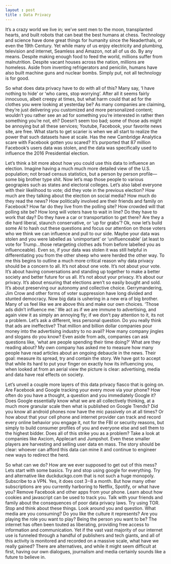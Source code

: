 ```yaml
---
layout : post
title : Data Privacy
---
```


It’s a crazy world we live in; we’ve sent men to the moon, transplanted hearts, and built robots that can beat the best humans at chess. Technology and science have done great things for humanity since the Neaderthals, or even the 19th Century. Yet while many of us enjoy electricity and plumbing, television and internet, Seamless and Amazon, not all of us do. By any means. Despite making enough food to feed the world, millions suffer from malnutrition. Despite vacant houses across the nation, millions are homeless. Aside from inventing refrigerators and penicilin, humans have also built machine guns and nuclear bombs. Simply put, not all technology is for good.

So what does data privacy have to do with all of this? Many say, ‘I have nothing to hide’ or ‘who cares, stop worrying’. After all it seems fairly innocuous, albeit creepy at times, but what harm could that ad for the clothes you were looking at yesterday be? As many companies are claiming, they’re just delivering you customized and more personalized content; wouldn’t you rather see an ad for something you’re interested in rather then something you’re not, eh? Doesn’t seem too bad; some of those ads might be annoying but all these services; Youtube, Facebook, your favorite news site, are free. What starts to get scarier is when we all start to realize the power that such datasets have at scale. Has the new Cambridge Analytica scare with Facebook gotten you scared? It’s purported that 87 million Facebook’s users data was stolen, and the data was specifically used to influence the 2016 Presidential election.

Let’s think a bit more about how you could use this data to influence an election. Imagine having a much much more detailed view of the U.S. population; not broad census statistics, but a person by person profile—some big brother type shit. Now let’s map those people to various geograpies such as states and electoral colleges. Let’s also label everyone with their likelihood to vote; did they vote in the previous election? How much are they talking about the election on social media? How much do they read the news? How politically involved are their friends and family on Facebook? How far do they live from the polling site? How crowded will that polling site be? How long will voters have to wait in line? Do they have to work that day? Do they have a car or transportation to get there? Are they a die hard liberal, staunch conservative, or ‘up for grabs’? Ok, now let’s build some AI to hash out these questions and focus our attention on those voters who we think we can influence and pull to our side. Maybe your data was stolen and you were labelled as ‘unimportant’ or ‘unifluenceable’ (at least to vote for Trump...those retargeting clothes ads from before labelled you as influenceable). Even so, if your data was stolen it was still helpful in differentiating you from the other sheep who were herded the other way. To me this begins to outline a much more critical reason why data privacy should be a concern to all. It’s not about one vote. It’s not about your vote. It’s about having conversations and standing up together to make a better society and better future for us all. It’s not about your privacy. It’s about our privacy. It’s about ensuring that elections aren’t so easily bought and sold. It’s about preserving our autonomy and collective choice.  Gerrymandering, Jim Crow and other forms of voter suppression have long divided and stunted democracy. Now big data is ushering in a new era of big brother. Many of us feel like we are above this and make our own choices. ‘Those ads didn’t influence me.’ We act as if we are immune to advertising,  and again view it as simply an annoying fly; if we don’t pay attention to it, its not a problem. Let’s ask a different, less personal question. Do you really think that ads are ineffective? That million and billion dollar companies pour money into the advertising industry to no avail? How many company jingles and slogans do you know? Even aside from ads, companies can ask questions like, ‘what are people spending their time doing?’ What are they reading about? My own company has asked me to measure how many people have read articles about an ongoing debaucle in the news. Their goal: measure its spread, try and contain the story. We have got to accept that while its hard to put your finger on exactly how its influencing you, when looked at from an aerial view the picture is clear: advertising, media and data have real effects on society.

Let’s unveil a couple more layers of this data privacy fiasco that is going on. Are Facebook and Google tracking your every move via your phone? How often do you have a thought, a question and you immediately Google it? Does Google essentially know what we are all collectively thinking, at a much more granular scale then what is published on Google Trends? Did you know all android phones now have the mic passively on at all times? Or how about that your cell phone and internet provider can track and record every online behavior you engage it, not for the FBI or security reasons, but simply to build consumer profiles of you and everyone else and sell them to the highest bidder. Does all of this strike you as a problem? Take a look at companies like Axciom, Applecart and Jumpshot. Even these smaller players are harvesting and selling user data en mass. The story should be clear: whoever can afford this data can mine it and continue to engineer new ways to redirect the herd.

So what can we do? How are we ever supposed to get out of this mess? Lets start with some basics. Try and stop using google for everything. Try and alternative like duckduckgo.com that is not such a huge monopoly. Subscribe to a VPN. Yes, it does cost $3-$8 a month. But how many other subscriptions are you currently harboring to Netflix, Spotify, or what have you? Remove Facebook and other apps from your phone. Learn about how cookies and javascript can be used to track you. Talk with your friends and family about the consequences of poor data privacy laws. Try using TOR. Stop and think about these things. Look around you and question. What media are you consuming? Do you like the culture it represents? Are you playing the role you want to play? Being the person you want to be? The internet has often been touted as liberating, providing free access to information and communication. Yet if the vast vast majority of our internet use is funneled through a handful of publishers and tech giants, and all of this activity is monitored and recorded on a massive scale, what have we really gained? There are alternatives, and while it might seem difficult at first, having our own dialogues, journalism and media certainly sounds like a future to believe in.
